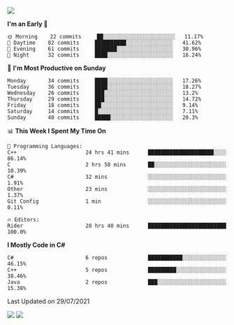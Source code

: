 ![](https://komarev.com/ghpvc/?username=lilpidgey&color=red)
<!--START_SECTION:waka-->
**I'm an Early 🐤** 

```text
🌞 Morning    22 commits     ██░░░░░░░░░░░░░░░░░░░░░░░   11.17% 
🌆 Daytime    82 commits     ██████████░░░░░░░░░░░░░░░   41.62% 
🌃 Evening    61 commits     ███████░░░░░░░░░░░░░░░░░░   30.96% 
🌙 Night      32 commits     ████░░░░░░░░░░░░░░░░░░░░░   16.24%

```
📅 **I'm Most Productive on Sunday** 

```text
Monday       34 commits     ████░░░░░░░░░░░░░░░░░░░░░   17.26% 
Tuesday      36 commits     ████░░░░░░░░░░░░░░░░░░░░░   18.27% 
Wednesday    26 commits     ███░░░░░░░░░░░░░░░░░░░░░░   13.2% 
Thursday     29 commits     ███░░░░░░░░░░░░░░░░░░░░░░   14.72% 
Friday       18 commits     ██░░░░░░░░░░░░░░░░░░░░░░░   9.14% 
Saturday     14 commits     █░░░░░░░░░░░░░░░░░░░░░░░░   7.11% 
Sunday       40 commits     █████░░░░░░░░░░░░░░░░░░░░   20.3%

```


📊 **This Week I Spent My Time On** 

```text
💬 Programming Languages: 
C++                      24 hrs 41 mins      █████████████████████░░░░   86.14% 
C                        2 hrs 58 mins       ██░░░░░░░░░░░░░░░░░░░░░░░   10.39% 
C#                       32 mins             ░░░░░░░░░░░░░░░░░░░░░░░░░   1.91% 
Other                    23 mins             ░░░░░░░░░░░░░░░░░░░░░░░░░   1.37% 
Git Config               1 min               ░░░░░░░░░░░░░░░░░░░░░░░░░   0.11%

🔥 Editors: 
Rider                    28 hrs 40 mins      █████████████████████████   100.0%

```

**I Mostly Code in C#** 

```text
C#                       6 repos             ███████████░░░░░░░░░░░░░░   46.15% 
C++                      5 repos             █████████░░░░░░░░░░░░░░░░   38.46% 
Java                     2 repos             ███░░░░░░░░░░░░░░░░░░░░░░   15.38%

```



 Last Updated on 29/07/2021
<!--END_SECTION:waka-->
![](https://hit.yhype.me/github/profile?user_id=42968544)
![](https://komarev.com/ghpvc/?lilpidgey)
